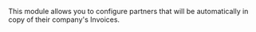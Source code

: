This module allows you to configure partners that will be automatically
in copy of their company's Invoices.
